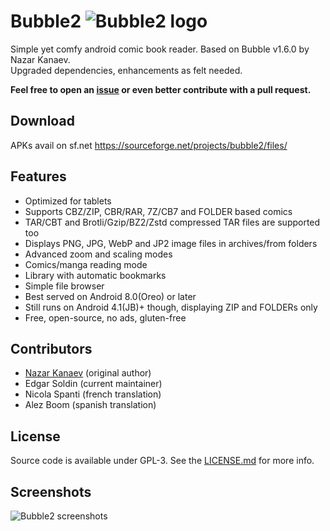 # Bubble2        ![Bubble2 logo](https://raw.githubusercontent.com/edeso/bubble2/master/art/icon-2022.svg)

Simple yet comfy android comic book reader. Based on Bubble v1.6.0 by Nazar Kanaev.<br>
Upgraded dependencies, enhancements as felt needed. 

**Feel free to open an [issue](https://github.com/edeso/bubble2/issues) or even better contribute with a pull request.**

## Download

APKs avail on sf.net https://sourceforge.net/projects/bubble2/files/

## Features

* Optimized for tablets
* Supports CBZ/ZIP, CBR/RAR, 7Z/CB7 and FOLDER based comics
* TAR/CBT and Brotli/Gzip/BZ2/Zstd compressed TAR files are supported too
* Displays PNG, JPG, WebP and JP2 image files in archives/from folders
* Advanced zoom and scaling modes
* Comics/manga reading mode
* Library with automatic bookmarks
* Simple file browser
* Best served on Android 8.0(Oreo) or later
* Still runs on Android 4.1(JB)+ though, displaying ZIP and FOLDERs only
* Free, open-source, no ads, gluten-free

## Contributors

* [Nazar Kanaev](https://github.com/nkanaev) (original author)
* Edgar Soldin (current maintainer)
* Nicola Spanti (french translation)
* Alez Boom (spanish translation)

## License

Source code is available under GPL-3. See the [LICENSE.md](https://github.com/edeso/bubble2/blob/master/LICENSE.md)  for more info.

## Screenshots

![Bubble2 screenshots](https://github.com/edeso/bubble2/blob/master/art/promo.jpg?raw=true)
